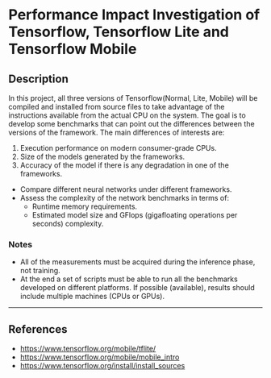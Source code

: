 # Performance Impact Investigation of Tensorflow, Tensorflow Lite and Tensorflow Mobile

## Description
In this project, all three versions of Tensorflow(Normal, Lite, Mobile) will be compiled and installed from source files to take advantage of the instructions available from the actual CPU on the system. The goal is to develop some benchmarks that can point out the differences between the versions of the framework. The main differences of interests are:
1. Execution performance on modern consumer-grade CPUs.
2. Size of the models generated by the frameworks.
3. Accuracy of the model if there is any degradation in one of the frameworks. 

* Compare different neural networks under different frameworks.
* Assess the complexity of the network benchmarks in terms of:
    * Runtime memory requirements.
    * Estimated model size and GFlops (gigafloating operations per seconds) complexity. 

### Notes
* All of the measurements must be acquired during the inference phase, not training.
* At the end a set of scripts must be able to run all the benchmarks developed on different platforms. If possible (available), results should include multiple machines (CPUs or GPUs).

---

## References
* https://www.tensorflow.org/mobile/tflite/ 
* https://www.tensorflow.org/mobile/mobile_intro 
* https://www.tensorflow.org/install/install_sources
